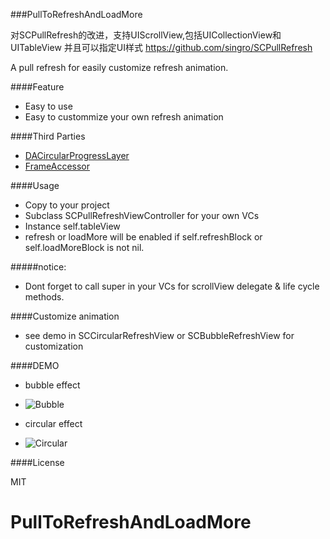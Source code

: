 ###PullToRefreshAndLoadMore

 对SCPullRefresh的改进，支持UIScrollView,包括UICollectionView和UITableView
 并且可以指定UI样式
 https://github.com/singro/SCPullRefresh

A pull refresh for easily customize refresh animation.

####Feature
 * Easy to use
 * Easy to custommize your own refresh animation

####Third Parties
 * [DACircularProgressLayer](https://github.com/danielamitay/DACircularProgress)
 * [FrameAccessor](https://github.com/AlexDenisov/FrameAccessor)

####Usage
 * Copy to your project
 * Subclass SCPullRefreshViewController for your own VCs
 * Instance self.tableView
 * refresh or loadMore will be enabled if self.refreshBlock or self.loadMoreBlock is not nil.

#####notice:
 * Dont forget to call super in your VCs for scrollView delegate & life cycle methods.

####Customize animation
 * see demo in SCCircularRefreshView or SCBubbleRefreshView for customization

####DEMO
 * bubble effect
 - ![Bubble](http://ww1.sinaimg.cn/large/84efdcc6gw1ejibyjkxy1g208w0fsh14.gif)
 * circular effect
 - ![Circular](http://ww1.sinaimg.cn/large/84efdcc6gw1ejibywk6jxg208w0fstt1.gif)

####License

MIT
# PullToRefreshAndLoadMore

